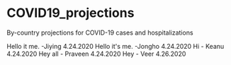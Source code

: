 # COVID19_projections
By-country projections for COVID-19 cases and hospitalizations

Hello it me. -Jiying 4.24.2020
Hello it's me. -Jongho 4.24.2020
Hi - Keanu 4.24.2020
Hey all - Praveen 4.24.2020
Hey - Veer 4.26.2020
